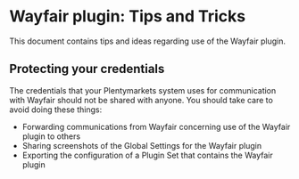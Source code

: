# Wayfair plugin: Tips and Tricks

This document contains tips and ideas regarding use of the Wayfair plugin.

## Protecting your credentials
The credentials that your Plentymarkets system uses for communication with Wayfair should not be shared with anyone. You should take care to avoid doing these things:

* Forwarding communications from Wayfair concerning use of the Wayfair plugin to others
* Sharing screenshots of the Global Settings for the Wayfair plugin
* Exporting the configuration of a Plugin Set that contains the Wayfair plugin
